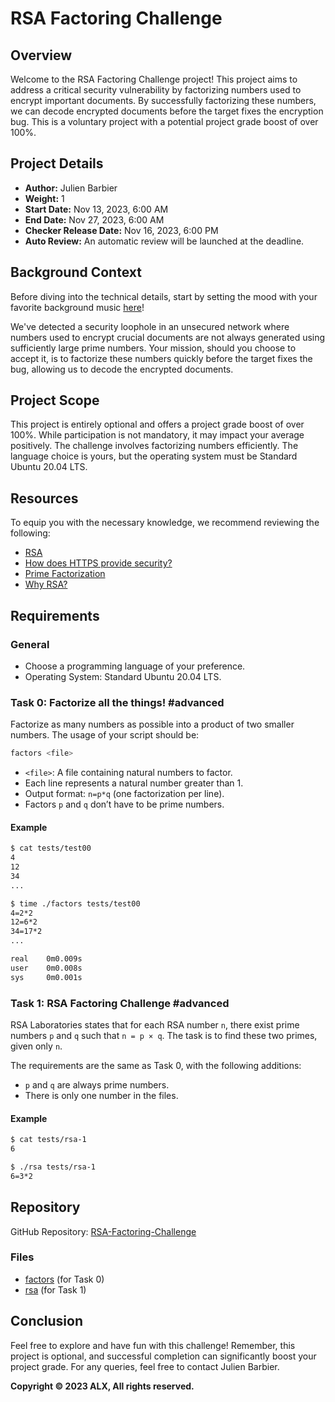 # RSA Factoring Challenge

## Overview

Welcome to the RSA Factoring Challenge project! This project aims to address a critical security vulnerability by factorizing numbers used to encrypt important documents. By successfully factorizing these numbers, we can decode encrypted documents before the target fixes the encryption bug. This is a voluntary project with a potential project grade boost of over 100%.

## Project Details

- **Author:** Julien Barbier
- **Weight:** 1
- **Start Date:** Nov 13, 2023, 6:00 AM
- **End Date:** Nov 27, 2023, 6:00 AM
- **Checker Release Date:** Nov 16, 2023, 6:00 PM
- **Auto Review:** An automatic review will be launched at the deadline.

## Background Context

Before diving into the technical details, start by setting the mood with your favorite background music [here](#)!

We've detected a security loophole in an unsecured network where numbers used to encrypt crucial documents are not always generated using sufficiently large prime numbers. Your mission, should you choose to accept it, is to factorize these numbers quickly before the target fixes the bug, allowing us to decode the encrypted documents.

## Project Scope

This project is entirely optional and offers a project grade boost of over 100%. While participation is not mandatory, it may impact your average positively. The challenge involves factorizing numbers efficiently. The language choice is yours, but the operating system must be Standard Ubuntu 20.04 LTS.

## Resources

To equip you with the necessary knowledge, we recommend reviewing the following:

- [RSA](#)
- [How does HTTPS provide security?](#)
- [Prime Factorization](#)
- [Why RSA?](#)

## Requirements

### General

- Choose a programming language of your preference.
- Operating System: Standard Ubuntu 20.04 LTS.

### Task 0: Factorize all the things! #advanced

Factorize as many numbers as possible into a product of two smaller numbers. The usage of your script should be:

```bash
factors <file>
```

- `<file>`: A file containing natural numbers to factor.
- Each line represents a natural number greater than 1.
- Output format: `n=p*q` (one factorization per line).
- Factors `p` and `q` don’t have to be prime numbers.

#### Example

```bash
$ cat tests/test00
4
12
34
...

$ time ./factors tests/test00
4=2*2
12=6*2
34=17*2
...

real    0m0.009s
user    0m0.008s
sys     0m0.001s
```

### Task 1: RSA Factoring Challenge #advanced

RSA Laboratories states that for each RSA number `n`, there exist prime numbers `p` and `q` such that `n = p × q`. The task is to find these two primes, given only `n`.

The requirements are the same as Task 0, with the following additions:

- `p` and `q` are always prime numbers.
- There is only one number in the files.

#### Example

```bash
$ cat tests/rsa-1
6

$ ./rsa tests/rsa-1
6=3*2
```

## Repository

GitHub Repository: [RSA-Factoring-Challenge](#)

### Files

- [factors](#) (for Task 0)
- [rsa](#) (for Task 1)

## Conclusion

Feel free to explore and have fun with this challenge! Remember, this project is optional, and successful completion can significantly boost your project grade. For any queries, feel free to contact Julien Barbier.

**Copyright © 2023 ALX, All rights reserved.**
